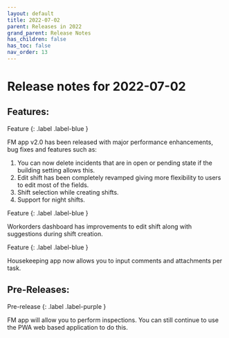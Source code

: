 ```yaml
---
layout: default
title: 2022-07-02
parent: Releases in 2022
grand_parent: Release Notes
has_children: false
has_toc: false
nav_order: 13
---
```


# Release notes for 2022-07-02

## Features:

Feature
{: .label .label-blue }

FM app v2.0 has been released with major performance enhancements, bug fixes and features such as:
1. You can now delete incidents that are in open or pending state if the building setting allows this. 
2. Edit shift has been completely revamped giving more flexibility to users to edit most of the fields. 
3. Shift selection while creating shifts. 
4. Support for night shifts.

Feature
{: .label .label-blue }

Workorders dashboard has improvements to edit shift along with suggestions during shift creation.

Feature
{: .label .label-blue }

Housekeeping app now allows you to input comments and attachments per task.


## Pre-Releases:

Pre-release
{: .label .label-purple }

FM app will allow you to perform inspections. 
You can still continue to use the PWA web based application to do this.
